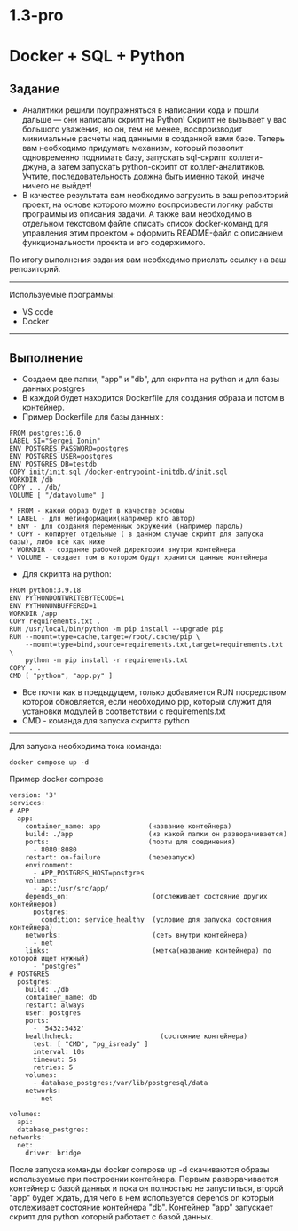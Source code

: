 # 1.3-pro
<h1>Docker + SQL + Python</h1>
<h2>Задание</h2>

* Аналитики решили поупражняться в написании кода и пошли дальше — они написали скрипт на Python! Скрипт не вызывает у вас большого уважения, но он, тем не менее, воспроизводит минимальные расчеты над данными в созданной вами базе. Теперь вам необходимо придумать механизм, который позволит одновременно поднимать базу, запускать sql-скрипт коллеги-джуна, а затем запускать python-скрипт от коллег-аналитиков. Учтите, последовательность должна быть именно такой, иначе ничего не выйдет!
* В качестве результата вам необходимо загрузить в ваш репозиторий проект, на основе которого можно воспроизвести логику работы программы из описания задачи. А также вам необходимо в отдельном текстовом файле описать список docker-команд для управления этим проектом + оформить README-файл с описанием функциональности проекта и его содержимого.

По итогу выполнения задания вам необходимо прислать ссылку на ваш репозиторий.

---
Используемые программы:
* VS code
* Docker
----

<h2>Выполнение</h2>

* Создаем две папки, "app" и "db", для скрипта на python и для базы данных postgres
* В каждой будет находится Dockerfile для создания образа и потом в контейнер.
* Пример Dockerfile для базы данных :
```
FROM postgres:16.0
LABEL SI="Sergei Ionin"
ENV POSTGRES_PASSWORD=postgres
ENV POSTGRES_USER=postgres
ENV POSTGRES_DB=testdb
COPY init/init.sql /docker-entrypoint-initdb.d/init.sql
WORKDIR /db
COPY . . /db/
VOLUME [ "/datavolume" ]
```
    * FROM - какой образ будет в качестве основы
    * LABEL - для метинформации(например кто автор)
    * ENV - для создания переменных окружений (например пароль)
    * COPY - копирует отдельные ( в данном случае скрипт для запуска базы), либо все как ниже
    * WORKDIR - создание рабочей директории внутри контейнера
    * VOLUME - создает том в котором будут хранится данные контейнера

* Для скрипта на python:

```
FROM python:3.9.18
ENV PYTHONDONTWRITEBYTECODE=1
ENV PYTHONUNBUFFERED=1
WORKDIR /app
COPY requirements.txt .
RUN /usr/local/bin/python -m pip install --upgrade pip
RUN --mount=type=cache,target=/root/.cache/pip \
    --mount=type=bind,source=requirements.txt,target=requirements.txt \
    python -m pip install -r requirements.txt
COPY . .
CMD [ "python", "app.py" ]
```
* Все почти как в предыдущем, только добавляется RUN посредством которой обновляется, если необходимо pip, который служит для установки модулей в соответствии с  requirements.txt 
* CMD - команда для запуска скрипта python 

---

Для запуска необходима тока команда:

```
docker compose up -d
```
Пример docker compose

```
version: '3'
services:
# APP
  app: 
    container_name: app            (название контейнера)
    build: ./app                   (из какой папки он разворачивается)
    ports:                         (порты для соединения)
      - 8080:8080 
    restart: on-failure            (перезапуск)
    environment:
      - APP_POSTGRES_HOST=postgres
    volumes:
      - api:/usr/src/app/
    depends_on:                     (отслеживает состояние других контейнеров)
      postgres:
        condition: service_healthy  (условие для запуска состояния контейнера)
    networks:                       (сеть внутри контейнера)
      - net
    links:                          (метка(название контейнера) по которой ищет нужный)
      - "postgres"
# POSTGRES
  postgres:
    build: ./db
    container_name: db
    restart: always
    user: postgres
    ports:
      - '5432:5432'
    healthcheck:                      (состояние контейнера)
      test: [ "CMD", "pg_isready" ]
      interval: 10s
      timeout: 5s
      retries: 5
    volumes:
      - database_postgres:/var/lib/postgresql/data
    networks:
      - net

volumes:
  api:
  database_postgres:
networks:
  net:
    driver: bridge
```
После запуска команды docker compose up -d скачиваются образы используемые при построении контейнера. Первым разворачивается контейнер с базой данных и пока он полностью не запуститься, второй "app" будет ждать, для чего в нем используется depends on который отслеживает состояние контейнера "db". Контейнер "app" запускает скрипт для python который работает с базой данных.